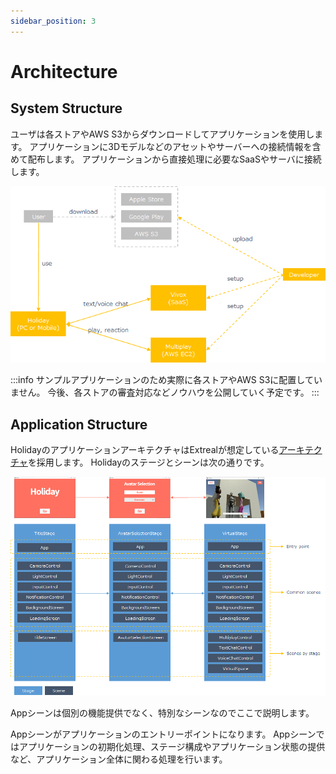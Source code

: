 ```yaml
---
sidebar_position: 3
---
```


# Architecture

## System Structure

ユーザは各ストアやAWS S3からダウンロードしてアプリケーションを使用します。
アプリケーションに3Dモデルなどのアセットやサーバーへの接続情報を含めて配布します。
アプリケーションから直接処理に必要なSaaSやサーバに接続します。

![system structure](../img/holiday-sys-structure.png)

:::info
サンプルアプリケーションのため実際に各ストアやAWS S3に配置していません。
今後、各ストアの審査対応などノウハウを公開していく予定です。
:::

## Application Structure

HolidayのアプリケーションアーキテクチャはExtrealが想定している[アーキテクチャ](../intro.md#application)を採用します。
Holidayのステージとシーンは次の通りです。

![application structure](../img/holiday-app-structure.png)

Appシーンは個別の機能提供でなく、特別なシーンなのでここで説明します。

Appシーンがアプリケーションのエントリーポイントになります。
Appシーンではアプリケーションの初期化処理、ステージ構成やアプリケーション状態の提供など、アプリケーション全体に関わる処理を行います。

